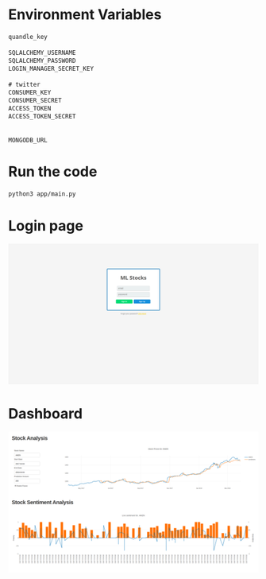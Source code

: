 # Environment Variables

```text
quandle_key

SQLALCHEMY_USERNAME
SQLALCHEMY_PASSWORD
LOGIN_MANAGER_SECRET_KEY

# twitter
CONSUMER_KEY
CONSUMER_SECRET
ACCESS_TOKEN
ACCESS_TOKEN_SECRET


MONGODB_URL
```

# Run the code

```bash
python3 app/main.py
```

# Login page

![](/assets/Login.png)

# Dashboard

![](/assets/Dashboard.png)
